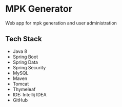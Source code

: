 # MPK Generator

Web app for mpk generation and user administration

## Tech Stack
- Java 8
- Spring Boot
- Spring Data
- Spring Security
- MySQL
- Maven
- Tomcat
- Thymeleaf
- IDE: Intellij IDEA
- GitHub